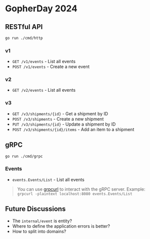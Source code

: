 GopherDay 2024
===

## RESTful API

```bash
go run ./cmd/http
```

### v1

* `GET /v1/events` - List all events
* `POST /v1/events` - Create a new event

###  v2

* `GET /v2/events` - List all events

### v3

* `GET /v3/shipments/{id}` - Get a shipment by ID
* `POST /v3/shipments` - Create a new shipment
* `PUT /v3/shipments/{id}` - Update a shipment by ID
* `POST /v3/shipments/{id}/items` - Add an item to a shipment

## gRPC

```bash
go run ./cmd/grpc
```

### Events

* `events.Events/List` - List all events

> You can use [grpcurl](https://github.com/fullstorydev/grpcurl) to interact with the gRPC server.
> Example: `grpcurl -plaintext localhost:8080 events.Events/List`

## Future Discussions

* The `internal/event` is entity?
* Where to define the application errors is better?
* How to split into domains?
